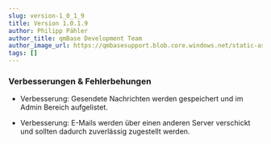 ```yaml
---
slug: version-1_0_1_9
title: Version 1.0.1.9
author: Philipp Pähler
author_title: qmBase Development Team
author_image_url: https://qmbasesupport.blob.core.windows.net/static-assets/img/persons/paehler_round.png
tags: []
---
```

### Verbesserungen & Fehlerbehungen

*   Verbesserung: Gesendete Nachrichten werden gespeichert und im Admin Bereich aufgelistet.

*   Verbesserung: E-Mails werden über einen anderen Server verschickt und sollten dadurch zuverlässig zugestellt werden.